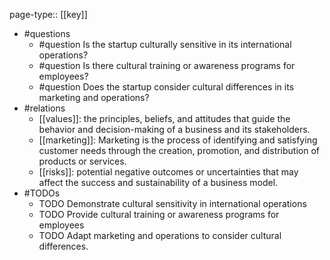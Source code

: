 page-type:: [[key]]
- #questions
	- #question Is the startup culturally sensitive in its international operations?
	- #question Is there cultural training or awareness programs for employees?
	- #question Does the startup consider cultural differences in its marketing and operations?
- #relations
	- [[values]]: the principles, beliefs, and attitudes that guide the behavior and decision-making of a business and its stakeholders.
	- [[marketing]]: Marketing is the process of identifying and satisfying customer needs through the creation, promotion, and distribution of products or services.
	- [[risks]]: potential negative outcomes or uncertainties that may affect the success and sustainability of a business model.
- #TODOs
	- TODO Demonstrate cultural sensitivity in international operations
	- TODO  Provide cultural training or awareness programs for employees
	- TODO  Adapt marketing and operations to consider cultural differences.

